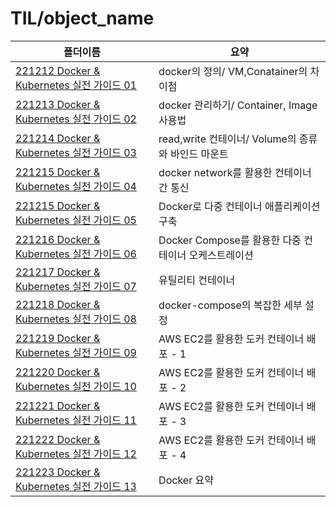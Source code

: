 # TIL/object_name

| 폴더이름                                                                                                         | 요약                                   |
| ------------------------------------------------------------------------------------------------------------ | ------------------------------------ |
| [221212 Docker & Kubernetes 실전 가이드 01](https://github.com/seho27060/TIL/tree/master/Docker/221212_Docker_01) | docker의 정의/ VM,Conatainer의 차이점       |
| [221213 Docker & Kubernetes 실전 가이드 02](https://github.com/seho27060/TIL/tree/master/Docker/221213_Docker_02) | docker 관리하기/ Container, Image 사용법    |
| [221214 Docker & Kubernetes 실전 가이드 03](https://github.com/seho27060/TIL/tree/master/Docker/221214_Docker_03) | read,write 컨테이너/ Volume의 종류와 바인드 마운트 |
| [221215 Docker & Kubernetes 실전 가이드 04](https://github.com/seho27060/TIL/tree/master/Docker/221215_Docker_04) | docker network를 활용한 컨테이너 간 통신        |
| [221215 Docker & Kubernetes 실전 가이드 05](https://github.com/seho27060/TIL/tree/master/Docker/221215_Docker_05) | Docker로 다중 컨테이너 애플리케이션 구축            |
| [221216 Docker & Kubernetes 실전 가이드 06](https://github.com/seho27060/TIL/tree/master/Docker/221216_Docker_06) | Docker Compose를 활용한 다중 컨테이너 오케스트레이션  |
| [221217 Docker & Kubernetes 실전 가이드 07](https://github.com/seho27060/TIL/tree/master/Docker/221217_Docker_07) | 유틸리티 컨테이너                            |
| [221218 Docker & Kubernetes 실전 가이드 08](https://github.com/seho27060/TIL/tree/master/Docker/221218_Docker_08) | docker-compose의 복잡한 세부 설정            |
| [221219 Docker & Kubernetes 실전 가이드 09](https://github.com/seho27060/TIL/tree/master/Docker/221219_Docker_09) | AWS EC2를 활용한 도커 컨테이너 배포 - 1          |
| [221220 Docker & Kubernetes 실전 가이드 10](https://github.com/seho27060/TIL/tree/master/Docker/221220_Docker_10) | AWS EC2를 활용한 도커 컨테이너 배포 - 2          |
| [221221 Docker & Kubernetes 실전 가이드 11](https://github.com/seho27060/TIL/tree/master/Docker/221221_Docker_11) | AWS EC2를 활용한 도커 컨테이너 배포 - 3          |
| [221222 Docker & Kubernetes 실전 가이드 12](https://github.com/seho27060/TIL/tree/master/Docker/221222_Docker_12) | AWS EC2를 활용한 도커 컨테이너 배포 - 4          |
| [221223 Docker & Kubernetes 실전 가이드 13](https://github.com/seho27060/TIL/tree/master/Docker/221223_Docker_13) | Docker 요약                            |
